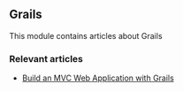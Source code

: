 ## Grails

This module contains articles about Grails

### Relevant articles

- [Build an MVC Web Application with Grails](https://www.baeldung.com/grails-mvc-application)
